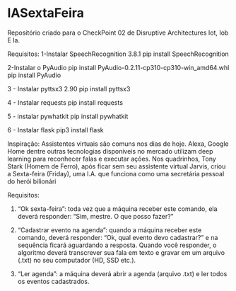 # IASextaFeira
Repositório criado para o CheckPoint 02 de Disruptive Architectures Iot, Iob E Ia.

Requisitos:
1-Instalar SpeechRecognition 3.8.1
    pip install SpeechRecognition               

2-Instalar o PyAudio
    pip install PyAudio-0.2.11-cp310-cp310-win_amd64.whl
    pip install PyAudio

3 - Instalar pyttsx3 2.90
    pip install pyttsx3

4 - Instalar requests
    pip install requests

5 - instalar pywhatkit
    pip install pywhatkit

6 - Instalar flask
    pip3 install flask



Inspiração:
Assistentes virtuais são comuns nos dias de hoje. Alexa,
Google Home dentre outras tecnologias disponíveis no
mercado utilizam deep learning para reconhecer falas e
executar ações.
Nos quadrinhos, Tony Stark (Homem de Ferro), após ficar
sem seu assistente virtual Jarvis, criou a Sexta-feira
(Friday), uma I.A. que funciona como uma secretária
pessoal do herói bilionári



Requisitos:
1) “Ok sexta-feira”: toda vez que a máquina receber este comando, ela
deverá responder: “Sim, mestre. O que posso fazer?”

2) “Cadastrar evento na agenda”: quando a máquina receber este
comando, deverá responder: “Ok, qual evento devo cadastrar?” e na
sequência ficará aguardando a resposta. Quando você responder, o
algoritmo deverá transcrever sua fala em texto e gravar em um arquivo
(.txt) no seu computador (HD, SSD etc.).

3) “Ler agenda”: a máquina deverá abrir a agenda (arquivo .txt) e ler todos
os eventos cadastrados.



